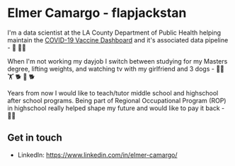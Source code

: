 # Elmer Camargo - flapjackstan

I'm a data scientist at the LA County Department of Public Health helping maintain the [COVID-19 Vaccine Dashboard](http://publichealth.lacounty.gov/media/coronavirus/vaccine/vaccine-dashboard.htm) and it's associated data pipeline - 
:construction_worker: :man_technologist: 

When I'm not working my dayjob I switch between studying for my Masters degree, lifting weights, and watching tv with my girlfriend and 3 dogs - :man_student: :weight_lifting: :dog2: :pig2: :dog2:

Years from now I would like to teach/tutor middle school and highschool after school programs. Being part of Regional Occupational Program (ROP) in highschool really helped shape my future and would like to pay it back - :teacher:

## Get in touch
- LinkedIn: https://www.linkedin.com/in/elmer-camargo/
